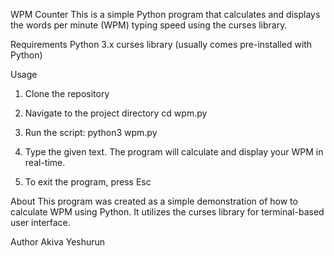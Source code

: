 WPM Counter
This is a simple Python program that calculates and displays the words per minute (WPM) typing speed using the curses library.

Requirements
Python 3.x
curses library (usually comes pre-installed with Python)

Usage
  1) Clone the repository

  2) Navigate to the project directory
  cd wpm.py

  3) Run the script:
  python3 wpm.py
  
  4) Type the given text. The program will calculate and display your WPM in real-time.
  
  5) To exit the program, press Esc

About
This program was created as a simple demonstration of how to calculate WPM using Python. It utilizes the curses library for terminal-based user interface.

Author
Akiva Yeshurun

